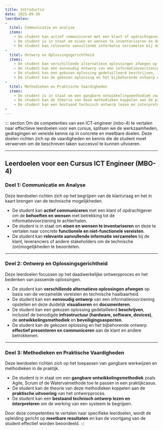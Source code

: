 ```yaml
---
title: Introductie
date: 2025-09-30
leerdoelen:
-
  titel: Communicatie en analyse
  items:
    - De student kan actief communiceren met een klant of opdrachtgever om de behoeften en wensen met betrekking tot de informatievoorziening te achterhalen.
    - De student is in staat om eisen en wensen te inventariseren en deze te vertalen naar concrete functionele en niet-functionele vereisten .
    - De student kan relevante aanvullende informatie verzamelen bij de klant, leveranciers of andere stakeholders om de technische (on)mogelijkheden te beoordelen.
-
  titel: Ontwerp en Oplossingsgerichtheid
  items:
    - De student kan verschillende alternatieve oplossingen afwegen op basis van de verzamelde vereisten en technische haalbaarheid.
    - De student kan een eenvoudig ontwerp van een informatievoorziening opstellen en deze duidelijk visualiseren en documenteren.
    - De student kan een gekozen oplossing gedetailleerd beschrijven, inclusief de benodigde infrastructuur (hardware, software, devices), de ontwikkelingsmethodiek en beveiligingsaspecten.
    - De student kan de gekozen oplossing en het bijbehorende ontwerp effectief presenteren en communiceren aan de klant en andere betrokkenen.
- 
  titel: Methodieken en Praktische Vaardigheden
  items: 
    - De student is in staat om een gangbare ontwikkelingsmethodiek zoals Agile, Scrum of de Watervalmethode toe te passen in een praktijkcasus.
    - De student kan de theorie van deze methodieken koppelen aan de praktische uitvoering van het ontwerpproces.
    - De student kan een bestaand technisch ontwerp lezen en interpreteren om de werking van een systeem te begrijpen.
- 
---
```


::: section
Om de competenties van een ICT-engineer (mbo-4) te vertalen naar effectieve leerdoelen voor een cursus, splitsen we de werkzaamheden, gedragingen en vereiste kennis op in concrete en meetbare doelen. Deze doelen richten zich op de vaardigheden en kennis die de student moet verwerven om de beschreven taken succesvol te kunnen uitvoeren.

---

## Leerdoelen voor een Cursus ICT Engineer (MBO-4)

### Deel 1: Communicatie en Analyse
Deze leerdoelen richten zich op het begrijpen van de klantvraag en het in kaart brengen van de technische mogelijkheden.

* De student kan **actief communiceren** met een klant of opdrachtgever om de **behoeften en wensen** met betrekking tot de informatievoorziening te achterhalen.
* De student is in staat om **eisen en wensen te inventariseren** en deze te vertalen naar concrete **functionele en niet-functionele vereisten**.
* De student kan **relevante aanvullende informatie verzamelen** bij de klant, leveranciers of andere stakeholders om de technische (on)mogelijkheden te beoordelen.

---

### Deel 2: Ontwerp en Oplossingsgerichtheid
Deze leerdoelen focussen op het daadwerkelijke ontwerpproces en het bedenken van passende oplossingen.

* De student kan **verschillende alternatieve oplossingen afwegen** op basis van de verzamelde vereisten en technische haalbaarheid.
* De student kan een **eenvoudig ontwerp** van een informatievoorziening opstellen en deze duidelijk **visualiseren** en **documenteren**.
* De student kan een gekozen oplossing gedetailleerd **beschrijven**, inclusief de benodigde **infrastructuur (hardware, software, devices)**, de **ontwikkelingsmethodiek** en **beveiligingsaspecten**.
* De student kan de gekozen oplossing en het bijbehorende ontwerp **effectief presenteren en communiceren** aan de klant en andere betrokkenen.

---

### Deel 3: Methodieken en Praktische Vaardigheden
Deze leerdoelen richten zich op het toepassen van gangbare werkwijzen en methodieken in de praktijk.

* De student is in staat om een **gangbare ontwikkelingsmethodiek** zoals Agile, Scrum of de Watervalmethode toe te passen in een praktijkcasus.
* De student kan de theorie van deze methodieken koppelen aan de **praktische uitvoering** van het ontwerpproces.
* De student kan een **bestaand technisch ontwerp lezen en interpreteren** om de werking van een systeem te begrijpen.

Door deze competenties te vertalen naar specifieke leerdoelen, wordt de opleiding gericht op **meetbare resultaten** en kan de voortgang van de student effectief worden beoordeeld.
:::

